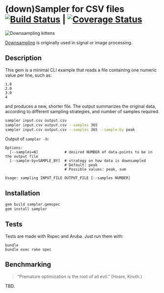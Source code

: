 # (down)Sampler for CSV files [![Build Status](https://travis-ci.org/raviolicode/downsampler.svg?branch=master)](https://travis-ci.org/raviolicode/downsampler) | [![Coverage Status](https://coveralls.io/repos/github/raviolicode/downsampler/badge.svg?branch=master)](https://coveralls.io/github/raviolicode/downsampler?branch=master)

![Downsampling kittens](http://cs.brown.edu/courses/cs143/proj1/cat_hybrid_image_scales.jpg)

[Downsampling](https://en.wikipedia.org/wiki/Decimation_(signal_processing)) is originally used in signal or image processing.


## Description

This gem is a minimal CLI example that reads a file containing one numeric value per line, such as:

```
1.0
2.0
3.0
4
```

and produces a new, shorter file. The output summarizes the original data, according to different sampling strategies, and number of samples required. 


```bash
sampler input.csv output.csv
sampler input.csv output.csv --samples 365
sampler input.csv output.csv --samples 365 --sample-by peak
```

Output of `sampler -h`:

```
Options:
  [--samples=N]            # desired NUMBER of data-points to be in the output file
  [--sample-by=SAMPLE_BY]  # strategy on how data is downsampled
                           # Default: peak
                           # Possible values: peak, sum

Usage: sampling INPUT_FILE OUTPUT_FILE [--samples NUMBER]
```

## Installation

```bash
gem build sampler.gemspec
gem install sampler
```

## Tests

Tests are made with Rspec and Aruba. Just run them with:

```
bundle
bundle exec rake spec
```

## Benchmarking

> “Premature optimization is the root of all evil.” (Hoare, Knuth.)

TBD.
